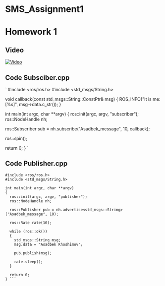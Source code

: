 # SMS_Assignment1
# Homework 1

## Video
[![Video](https://img.youtube.com/vi/Bhb8Vx7KVhs/0.jpg)](https://www.youtube.com/watch?v=Bhb8Vx7KVhs)
## Code Subsciber.cpp
`
#include <ros/ros.h>
#include <std_msgs/String.h>

void callback(const std_msgs::String::ConstPtr& msg)
{
  ROS_INFO("It is me: [%s]", msg->data.c_str());
}

int main(int argc, char **argv)
{
  ros::init(argc, argv, "subscriber");
  ros::NodeHandle nh;

  ros::Subscriber sub = nh.subscribe("Asadbek_message", 10, callback);

  ros::spin();

  return 0;
}
`
## Code Publisher.cpp
```
#include <ros/ros.h>
#include <std_msgs/String.h>

int main(int argc, char **argv)
{
  ros::init(argc, argv, "publisher");
  ros::NodeHandle nh;

  ros::Publisher pub = nh.advertise<std_msgs::String>("Asadbek_message", 10);

  ros::Rate rate(10);

  while (ros::ok())
  {
    std_msgs::String msg;
    msg.data = "Asadbek Khoshimov";

    pub.publish(msg);

    rate.sleep();
  }

  return 0;
} ```


